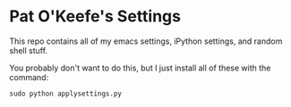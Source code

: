 # Pat O'Keefe's Settings #

This repo contains all of my emacs settings, iPython settings, and random shell stuff. 

You probably don't want to do this, but I just install all of these with the command:

    sudo python applysettings.py
